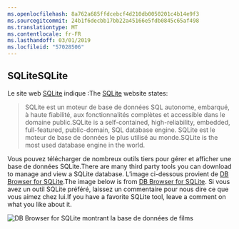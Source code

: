 ```yaml
---
ms.openlocfilehash: 8a762a685ffdcebcf4d210db0050201c4b14e9f3
ms.sourcegitcommit: 24b1f6decbb17bb22a45166e5fdb0845c65af498
ms.translationtype: MT
ms.contentlocale: fr-FR
ms.lasthandoff: 03/01/2019
ms.locfileid: "57028506"
---
```

## <a name="sqlite"></a><span data-ttu-id="e7cb6-101">SQLite</span><span class="sxs-lookup"><span data-stu-id="e7cb6-101">SQLite</span></span>

<span data-ttu-id="e7cb6-102">Le site web [SQLite](https://www.sqlite.org/) indique :</span><span class="sxs-lookup"><span data-stu-id="e7cb6-102">The [SQLite](https://www.sqlite.org/) website states:</span></span>

> <span data-ttu-id="e7cb6-103">SQLite est un moteur de base de données SQL autonome, embarqué, à haute fiabilité, aux fonctionnalités complètes et accessible dans le domaine public.</span><span class="sxs-lookup"><span data-stu-id="e7cb6-103">SQLite is a self-contained, high-reliability, embedded, full-featured, public-domain, SQL database engine.</span></span> <span data-ttu-id="e7cb6-104">SQLite est le moteur de base de données le plus utilisé au monde.</span><span class="sxs-lookup"><span data-stu-id="e7cb6-104">SQLite is the most used database engine in the world.</span></span>

<span data-ttu-id="e7cb6-105">Vous pouvez télécharger de nombreux outils tiers pour gérer et afficher une base de données SQLite.</span><span class="sxs-lookup"><span data-stu-id="e7cb6-105">There are many third party tools you can download to manage and view a SQLite database.</span></span> <span data-ttu-id="e7cb6-106">L’image ci-dessous provient de [DB Browser for SQLite](http://sqlitebrowser.org/).</span><span class="sxs-lookup"><span data-stu-id="e7cb6-106">The image below is from [DB Browser for SQLite](http://sqlitebrowser.org/).</span></span> <span data-ttu-id="e7cb6-107">Si vous avez un outil SQLite préféré, laissez un commentaire pour nous dire ce que vous aimez chez lui.</span><span class="sxs-lookup"><span data-stu-id="e7cb6-107">If you have a favorite SQLite tool, leave a comment on what you like about it.</span></span>

![DB Browser for SQLite montrant la base de données de films](~/tutorials/first-mvc-app-xplat/working-with-sql/_static/dbb.png)
